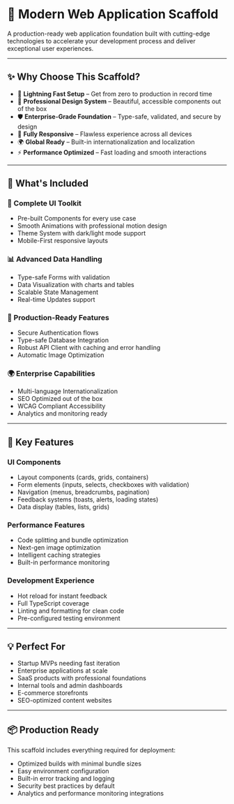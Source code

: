 # 🚀 Modern Web Application Scaffold

A production-ready web application foundation built with cutting-edge technologies to accelerate your development process and deliver exceptional user experiences.

---

## ✨ Why Choose This Scaffold?

- 🚀 **Lightning Fast Setup** – Get from zero to production in record time  
- 🎨 **Professional Design System** – Beautiful, accessible components out of the box  
- 🛡️ **Enterprise-Grade Foundation** – Type-safe, validated, and secure by design  
- 📱 **Fully Responsive** – Flawless experience across all devices  
- 🌍 **Global Ready** – Built-in internationalization and localization  
- ⚡ **Performance Optimized** – Fast loading and smooth interactions  

---

## 🎯 What's Included

### 🧩 Complete UI Toolkit
- Pre-built Components for every use case  
- Smooth Animations with professional motion design  
- Theme System with dark/light mode support  
- Mobile-First responsive layouts  

### 📊 Advanced Data Handling
- Type-safe Forms with validation  
- Data Visualization with charts and tables  
- Scalable State Management  
- Real-time Updates support  

### 🔐 Production-Ready Features
- Secure Authentication flows  
- Type-safe Database Integration  
- Robust API Client with caching and error handling  
- Automatic Image Optimization  

### 🌍 Enterprise Capabilities
- Multi-language Internationalization  
- SEO Optimized out of the box  
- WCAG Compliant Accessibility  
- Analytics and monitoring ready  

---


## 🎨 Key Features

### UI Components
- Layout components (cards, grids, containers)  
- Form elements (inputs, selects, checkboxes with validation)  
- Navigation (menus, breadcrumbs, pagination)  
- Feedback systems (toasts, alerts, loading states)  
- Data display (tables, lists, grids)  

### Performance Features
- Code splitting and bundle optimization  
- Next-gen image optimization  
- Intelligent caching strategies  
- Built-in performance monitoring  

### Development Experience
- Hot reload for instant feedback  
- Full TypeScript coverage  
- Linting and formatting for clean code  
- Pre-configured testing environment  

---

## 💡 Perfect For
- Startup MVPs needing fast iteration  
- Enterprise applications at scale  
- SaaS products with professional foundations  
- Internal tools and admin dashboards  
- E-commerce storefronts  
- SEO-optimized content websites  

---

## 📦 Production Ready

This scaffold includes everything required for deployment:  

- Optimized builds with minimal bundle sizes  
- Easy environment configuration  
- Built-in error tracking and logging  
- Security best practices by default  
- Analytics and performance monitoring integrations  

